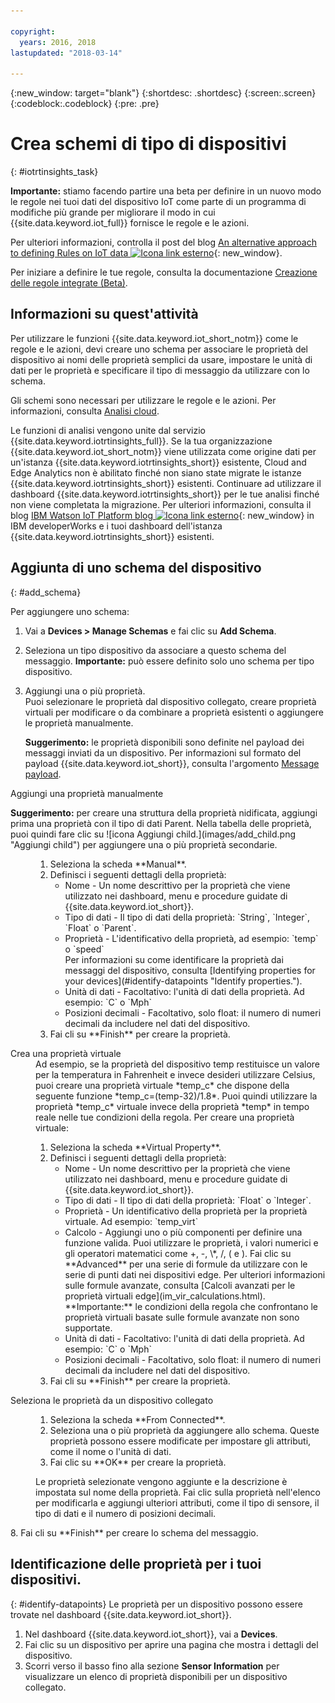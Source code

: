 ```yaml
---

copyright:
  years: 2016, 2018
lastupdated: "2018-03-14"

---
```


{:new_window: target="blank"}
{:shortdesc: .shortdesc}
{:screen:.screen}
{:codeblock:.codeblock}
{:pre: .pre}

# Crea schemi di tipo di dispositivi
{: #iotrtinsights_task}

**Importante:** stiamo facendo partire una beta per definire in un nuovo modo le regole nei tuoi dati del dispositivo IoT come parte
di un programma di modifiche più grande per migliorare il modo in cui {{site.data.keyword.iot_full}} fornisce le regole e le azioni.  

Per ulteriori informazioni, controlla il post del blog [An alternative approach to defining Rules on IoT data ![Icona link esterno](../../icons/launch-glyph.svg "Icona link esterno")](https://developer.ibm.com/iotplatform/2018/03/01/alternative-approach-defining-rules-iot-data/){: new_window}.  

Per iniziare a definire le tue regole, consulta la documentazione [Creazione delle regole integrate (Beta)](information_management/im_rules.html).

## Informazioni su quest'attività

Per utilizzare le funzioni {{site.data.keyword.iot_short_notm}} come le regole e le azioni, devi creare uno schema per associare le proprietà del dispositivo ai nomi delle proprietà semplici da usare, impostare le unità di dati per le proprietà e specificare il tipo di messaggio da utilizzare con lo schema.

Gli schemi sono necessari per utilizzare le regole e le azioni. Per informazioni, consulta [Analisi cloud](cloud_analytics.html#rules).

Le funzioni di analisi vengono unite dal servizio {{site.data.keyword.iotrtinsights_full}}. Se la tua organizzazione {{site.data.keyword.iot_short_notm}} viene utilizzata come origine dati per un'istanza {{site.data.keyword.iotrtinsights_short}} esistente, Cloud and Edge Analytics non è abilitato finché non siano state migrate le istanze {{site.data.keyword.iotrtinsights_short}} esistenti. Continuare ad utilizzare il dashboard {{site.data.keyword.iotrtinsights_short}} per le tue analisi finché non viene completata la migrazione. Per ulteriori informazioni, consulta il blog [IBM Watson IoT Platform blog ![Icona link esterno](../../icons/launch-glyph.svg "Icona link esterno")](https://developer.ibm.com/iotplatform/2016/04/28/iot-real-time-insights-and-watson-iot-platform-a-match-made-in-heaven/){: new_window} in IBM developerWorks e i tuoi dashboard dell'istanza {{site.data.keyword.iotrtinsights_short}} esistenti.  

## Aggiunta di uno schema del dispositivo
{: #add_schema}

Per aggiungere uno schema:  
1. Vai a **Devices > Manage Schemas** e fai clic su **Add Schema**.  
2. Seleziona un tipo dispositivo da associare a questo schema del messaggio. **Importante:** può essere definito solo uno schema per tipo dispositivo.

3. Aggiungi una o più proprietà.  
    Puoi selezionare le proprietà dal dispositivo collegato, creare proprietà virtuali per modificare o da combinare a proprietà esistenti o aggiungere le proprietà manualmente.  

    **Suggerimento:** le proprietà disponibili sono definite nel payload dei messaggi inviati da un dispositivo. Per informazioni sul formato del payload {{site.data.keyword.iot_short}}, consulta l'argomento [Message payload](reference/mqtt/index.html#message-payload "Message payload.").   
  <dl>
  <dt>Aggiungi una proprietà manualmente</dt>
  <p><b>Suggerimento:</b> per creare una struttura della proprietà nidificata, aggiungi prima una proprietà con il tipo di dati Parent. Nella tabella delle proprietà, puoi quindi fare clic su ![icona Aggiungi child.](images/add_child.png "Aggiungi child") per aggiungere una o più proprietà secondarie.</p>
  <dd>
  <ol>
    <li>Seleziona la scheda **Manual**.</li>
    <li>Definisci i seguenti dettagli della proprietà:
    <ul>  
      <li>Nome - Un nome descrittivo per la proprietà che viene utilizzato nei dashboard, menu e procedure guidate di {{site.data.keyword.iot_short}}.</li>
      <li>Tipo di dati - Il tipo di dati della proprietà:  
   `String`, `Integer`, `Float` o `Parent`.</li>
   <!--<li>Event - A specific event to collect data for. Leave blank to collect for all events.</li>-->
   <li>Proprietà - L'identificativo della proprietà, ad esempio:  
 `temp` o `speed`  </br> Per informazioni su come identificare la proprietà dai messaggi del dispositivo, consulta [Identifying properties for your devices](#identify-datapoints "Identify properties.").</li>
  <li>Unità di dati - Facoltativo: l'unità di dati della proprietà. Ad esempio:  
     `C` o `Mph`  </li>
     <li> Posizioni decimali - Facoltativo, solo float: il numero di numeri decimali da includere nel dati del dispositivo.</li>
    </ul>
    </li>
    <li>Fai cli su **Finish** per creare la proprietà.</li>
  </ol>
  </dd>
  <dt>Crea una proprietà virtuale</dt>
  <dd> Ad esempio, se la proprietà del dispositivo temp restituisce un valore per la temperatura in Fahrenheit e invece desideri utilizzare Celsius, puoi creare una proprietà virtuale *temp_c* che dispone della seguente funzione *temp_c=(temp-32)/1.8*. Puoi quindi utilizzare la proprietà *temp_c* virtuale invece della proprietà *temp* in tempo reale nelle tue condizioni della regola.  
  Per creare una proprietà virtuale:
  <ol>
    <li>Seleziona la scheda **Virtual Property**.</li>  
    <li>Definisci i seguenti dettagli della proprietà:
    <ul>
    <li>Nome - Un nome descrittivo per la proprietà che viene utilizzato nei dashboard, menu e procedure guidate di {{site.data.keyword.iot_short}}.</li>
    <li>Tipo di dati - Il tipo di dati della proprietà:  
 `Float` o `Integer`.</li>
 <li>Proprietà - Un identificativo della proprietà per la proprietà virtuale. Ad esempio:  
`temp_virt`</li>
    <li>Calcolo - Aggiungi uno o più componenti per definire una funzione valida. Puoi utilizzare le proprietà, i valori numerici e gli operatori matematici come +, -, \*, /, ( e ).  
    Fai clic su **Advanced** per una serie di formule da utilizzare con le serie di punti dati nei dispositivi edge. Per ulteriori informazioni sulle formule avanzate, consulta [Calcoli avanzati per le proprietà virtuali edge](im_vir_calculations.html).  
    **Importante:** le condizioni della regola che confrontano le proprietà virtuali basate sulle formule avanzate non sono supportate.</li>
    <li>Unità di dati - Facoltativo: l'unità di dati della proprietà. Ad esempio: `C` o `Mph`</li>
    <li> Posizioni decimali - Facoltativo, solo float: il numero di numeri decimali da includere nel dati del dispositivo.</li>
   </ul>
   </li>
   <li>Fai cli su **Finish** per creare la proprietà.</li>
  </ol>
  </dd>
  <dt>Seleziona le proprietà da un dispositivo collegato</dt>
  <dd>
  <ol>
    <li>Seleziona la scheda **From Connected**.</li>  
    <li>Seleziona una o più proprietà da aggiungere allo schema. Queste proprietà possono essere modificate per impostare gli attributi, come il nome o l'unità di dati.  
<!--**Important:** Each property must be unique for a schema. If you select multiple occurrences of the same property for different events, only one of the selected properties is added to the schema.</li>-->
  <li>Fai clic su **OK** per creare la proprietà.</li>
  </ol>
  </dd>
    <dd>Le proprietà selezionate vengono aggiunte e la descrizione è impostata sul nome della proprietà. Fai clic sulla proprietà nell'elenco per modificarla e aggiungi ulteriori attributi, come il tipo di sensore, il tipo di dati e il numero di posizioni decimali.</dd>
  </dl>
8. Fai cli su **Finish** per creare lo schema del messaggio.

## Identificazione delle proprietà per i tuoi dispositivi.
{: #identify-datapoints}
   Le proprietà per un dispositivo possono essere trovate nel dashboard {{site.data.keyword.iot_short}}.

1. Nel dashboard {{site.data.keyword.iot_short}}, vai a **Devices**.
2. Fai clic su un dispositivo per aprire una pagina che mostra i dettagli del dispositivo.
3. Scorri verso il basso fino alla sezione **Sensor Information** per visualizzare un elenco di proprietà disponibili per un dispositivo collegato.
